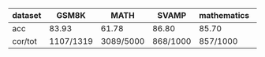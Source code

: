 |dataset|GSM8K|MATH|SVAMP|mathematics|ocw|aime24|amc23|carp_en|college_math|olympiadbench|
|--|--|--|--|--|--|--|--|--|--|--|
|acc|83.93|61.78|86.80|85.70|31.62|10.00|35.00|51.23|34.78|28.59|
|cor/tot|1107/1319|3089/5000|868/1000|857/1000|86/272|3/30|14/40|500/976|980/2818|193/675|
